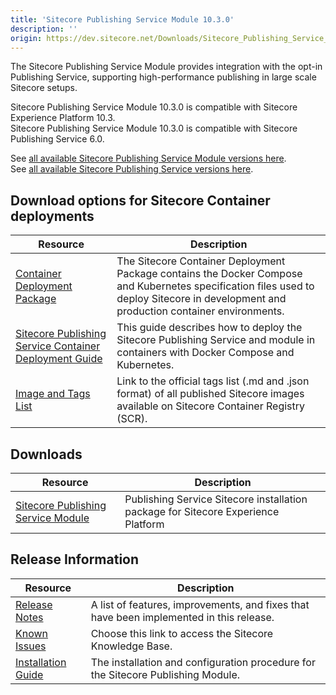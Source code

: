 ```yaml
---
title: 'Sitecore Publishing Service Module 10.3.0'
description: ''
origin: https://dev.sitecore.net/Downloads/Sitecore_Publishing_Service_Module/10x/Sitecore_Publishing_Service_Module_1030
---
```


The Sitecore Publishing Service Module provides integration with the opt-in Publishing Service, supporting high-performance publishing in large scale Sitecore setups.

Sitecore Publishing Service Module 10.3.0 is compatible with Sitecore Experience Platform 10.3.\
Sitecore Publishing Service Module 10.3.0 is compatible with Sitecore Publishing Service 6.0.

See [all available Sitecore Publishing Service Module versions here](/downloads/Sitecore_Publishing_Service_Module).\
See [all available Sitecore Publishing Service versions here](/downloads/Sitecore_Publishing_Service).

## Download options for Sitecore Container deployments

| Resource                                                                                                                                                                                                                                                                                     | Description                                                                                                                                                                            |
| -------------------------------------------------------------------------------------------------------------------------------------------------------------------------------------------------------------------------------------------------------------------------------------------- | -------------------------------------------------------------------------------------------------------------------------------------------------------------------------------------- |
| [Container Deployment Package](https://github.com/Sitecore/container-deployment/releases/tag/publishing%2F10.3.0.00663.311)                                                                                                                                                                  | The Sitecore Container Deployment Package contains the Docker Compose and Kubernetes specification files used to deploy Sitecore in development and production container environments. |
| [Sitecore Publishing Service Container Deployment Guide](https://scdp.blob.core.windows.net/downloads/Sitecore%20Publishing%20Service%20Module/10x/Sitecore%20Publishing%20Service%20Module%201030/Secure/Sitecore%20Publishing%20Service%20Container%20Deployment%20Guide-SC-XP-10.3.0.pdf) | This guide describes how to deploy the Sitecore Publishing Service and module in containers with Docker Compose and Kubernetes.                                                        |
| [Image and Tags List](https://github.com/Sitecore/docker-images/tree/master/tags)                                                                                                                                                                                                            | Link to the official tags list (.md and .json format) of all published Sitecore images available on Sitecore Container Registry (SCR).                                                 |

## Downloads

| Resource                                                                                                                                                                                                                                          | Description                                                                       |
| ------------------------------------------------------------------------------------------------------------------------------------------------------------------------------------------------------------------------------------------------- | --------------------------------------------------------------------------------- |
| [Sitecore Publishing Service Module](https://scdp.blob.core.windows.net/downloads/Sitecore%20Publishing%20Service%20Module/10x/Sitecore%20Publishing%20Service%20Module%201030/Secure/Sitecore%20Publishing%20Module%2010.3.0%20rev.%2000663.zip) | Publishing Service Sitecore installation package for Sitecore Experience Platform |

## Release Information

| Resource                                                                                                                                                                                                                                                   | Description                                                                             |
| ---------------------------------------------------------------------------------------------------------------------------------------------------------------------------------------------------------------------------------------------------------- | --------------------------------------------------------------------------------------- |
| [Release Notes](/downloads/Sitecore_Publishing_Service_Module/10x/Sitecore_Publishing_Service_Module_1030/Release_Notes)                                                                                                                                   | A list of features, improvements, and fixes that have been implemented in this release. |
| [Known Issues](https://kb.sitecore.net/articles/431510)                                                                                                                                                                                                    | Choose this link to access the Sitecore Knowledge Base.                                 |
| [Installation Guide](https://scdp.blob.core.windows.net/downloads/Sitecore%20Publishing%20Service%20Module/10x/Sitecore%20Publishing%20Service%20Module%201030/Secure/Sitecore_Publishing_Service_Module_Installation_and_Configuration_Guide-10.3_en.pdf) | The installation and configuration procedure for the Sitecore Publishing Module.        |
